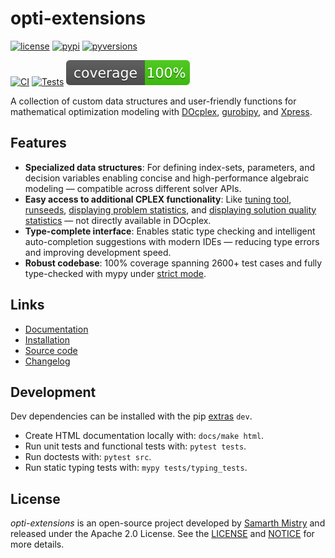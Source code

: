 # opti-extensions

[![license](https://img.shields.io/pypi/l/opti-extensions)](https://github.com/samarthmistry/opti-extensions/blob/main/LICENSE)
[![pypi](https://img.shields.io/pypi/v/opti-extensions)](https://pypi.python.org/pypi/opti-extensions)
[![pyversions](https://img.shields.io/pypi/pyversions/opti-extensions)](https://pypi.python.org/pypi/opti-extensions)

[![CI](https://github.com/samarthmistry/opti-extensions/actions/workflows/ci.yaml/badge.svg)](https://github.com/samarthmistry/opti-extensions/blob/main/.github/workflows/ci.yaml)
[![Tests](https://github.com/samarthmistry/opti-extensions/actions/workflows/tests.yaml/badge.svg)](https://github.com/samarthmistry/opti-extensions/blob/main/.github/workflows/tests.yaml)
[![Coverage](https://raw.githubusercontent.com/samarthmistry/opti-extensions/main/coverage.svg)](https://github.com/samarthmistry/opti-extensions/tree/main/tests/unit_tests)

A collection of custom data structures and user-friendly functions for mathematical optimization modeling with [DOcplex](https://ibmdecisionoptimization.github.io/docplex-doc), [gurobipy](https://docs.gurobi.com/projects/optimizer/en/current/reference/python.html), and [Xpress](https://www.fico.com/fico-xpress-optimization/docs/latest/solver/optimizer/python/HTML).

Features
--------

* **Specialized data structures**: For defining index-sets, parameters, and decision variables enabling concise and high-performance algebraic modeling — compatible across different solver APIs.
* **Easy access to additional CPLEX functionality**: Like [tuning tool](https://www.ibm.com/docs/en/icos/latest?topic=programmingconsiderations-tuning-tool), [runseeds](https://www.ibm.com/docs/en/icos/latest?topic=cplex-evaluating-variability), [displaying problem statistics](https://www.ibm.com/docs/en/icos/latest?topic=problem-displaying-statistics), and [displaying solution quality statistics](https://www.ibm.com/docs/en/icos/latest?topic=cplex-evaluating-solution-quality) — not directly available in DOcplex.
* **Type-complete interface**: Enables static type checking and intelligent auto-completion suggestions with modern IDEs — reducing type errors and improving development speed.
* **Robust codebase**: 100% coverage spanning 2600+ test cases and fully type-checked with mypy under [strict mode](https://mypy.readthedocs.io/en/stable/getting_started.html#strict-mode-and-configuration).

Links
-----

* [Documentation](https://opti-extensions.readthedocs.io/en/stable)
* [Installation](https://opti-extensions.readthedocs.io/en/stable/installation/index.html)
* [Source code](https://github.com/samarthmistry/opti-extensions)
* [Changelog](https://github.com/samarthmistry/opti-extensions/releases)

Development
-----------

Dev dependencies can be installed with the pip [extras](https://packaging.python.org/en/latest/tutorials/installing-packages/#installing-extras) `dev`.

* Create HTML documentation locally with: `docs/make html`.
* Run unit tests and functional tests with: `pytest tests`.
* Run doctests with: `pytest src`.
* Run static typing tests with: `mypy tests/typing_tests`.

License
-------

*opti-extensions* is an open-source project developed by [Samarth Mistry](https://www.linkedin.com/in/samarthmistry) and released under the Apache 2.0 License. See the [LICENSE](https://github.com/samarthmistry/opti-extensions/blob/main/LICENSE) and [NOTICE](https://github.com/samarthmistry/opti-extensions/blob/main/NOTICE) for more details.
